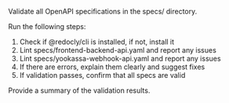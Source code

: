 Validate all OpenAPI specifications in the specs/ directory.

Run the following steps:

1. Check if @redocly/cli is installed, if not, install it
2. Lint specs/frontend-backend-api.yaml and report any issues
3. Lint specs/yookassa-webhook-api.yaml and report any issues
4. If there are errors, explain them clearly and suggest fixes
5. If validation passes, confirm that all specs are valid

Provide a summary of the validation results.
